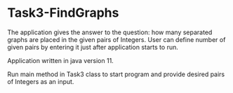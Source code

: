 # Task3-FindGraphs
The application gives the answer to the question: how many separated graphs are placed in the given pairs of Integers. User can define number of given pairs by entering
it just after application starts to run.

Application written in java version 11.

Run main method in Task3 class to start program and provide desired pairs of Integers as an input.
